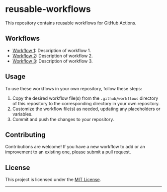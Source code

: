 # reusable-workflows

This repository contains reusable workflows for GitHub Actions.

## Workflows

- [Workflow 1](.github/workflows/workflow1.yml): Description of workflow 1.
- [Workflow 2](.github/workflows/workflow2.yml): Description of workflow 2.
- [Workflow 3](.github/workflows/workflow3.yml): Description of workflow 3.

## Usage

To use these workflows in your own repository, follow these steps:

1. Copy the desired workflow file(s) from the `.github/workflows` directory of this repository to the corresponding directory in your own repository.
2. Customize the workflow file(s) as needed, updating any placeholders or variables.
3. Commit and push the changes to your repository.

## Contributing

Contributions are welcome! If you have a new workflow to add or an improvement to an existing one, please submit a pull request.

## License

This project is licensed under the [MIT License](LICENSE).


---